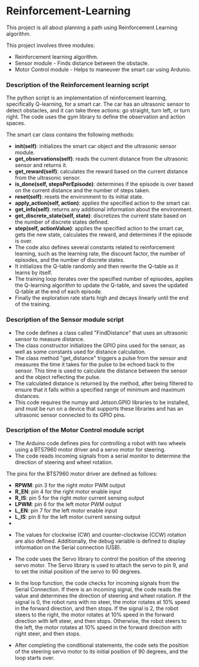 # Reinforcement-Learning
This project is all about planning a path using Reinforcement Learning algorithm. 

This project involves three modules:
* Reinforcement learning algorithm.
* Sensor module - Finds distance between the obstacle.
* Motor Control module - Helps to maneuver the smart car using Ardunio.


### Description of the Reinforcement learning script
The python script is an implementation of reinforcement learning, specifically Q-learning, for a smart car. The car has an ultrasonic sensor to detect obstacles, and it can take three actions: go straight, turn left, or turn right. The code uses the gym library to define the observation and action spaces. 

The smart car class contains the following methods:

* **__init__(self)**: initializes the smart car object and the ultrasonic sensor module.
* **get_observations(self)**: reads the current distance from the ultrasonic sensor and returns it.
* **get_reward(self)**: calculates the reward based on the current distance from the ultrasonic sensor.
* **is_done(self, stepsPerEpisode)**: determines if the episode is over based on the current distance and the number of steps taken.
* **reset(self)**: resets the environment to its initial state.
* **apply_action(self, action)**: applies the specified action to the smart car.
* **get_info(self)**: returns any additional information about the environment.
* **get_discrete_state(self, state)**: discretizes the current state based on the number of discrete states defined.
* **step(self, actionValue)**: applies the specified action to the smart car, gets the new state, calculates the reward, and determines if the episode is over.
* The code also defines several constants related to reinforcement learning, such as the learning rate, the discount factor, the number of episodes, and the number of discrete states. 
* It initializes the Q-table randomly and then rewrite the Q-table as it learns by itself. 
* The training loop iterates over the specified number of episodes, applies the Q-learning algorithm to update the Q-table, and saves the updated Q-table at the end of each episode. 
* Finally the exploration rate starts high and decays linearly until the end of the training.

### Description of the Sensor module script
* The code defines a class called "FindDistance" that uses an ultrasonic sensor to measure distance.
* The class constructor initializes the GPIO pins used for the sensor, as well as some constants used for distance calculation.
* The class method "get_distance" triggers a pulse from the sensor and measures the time it takes for the pulse to be echoed back to the sensor. This time is used to calculate the distance between the sensor and the object reflecting the pulse. 
* The calculated distance is returned by the method, after being filtered to ensure that it falls within a specified range of minimum and maximum distances. 
* This code requires the numpy and Jetson.GPIO libraries to be installed, and must be run on a device that supports these libraries and has an ultrasonic sensor connected to its GPIO pins.

### Description of the Motor Control module script
* The Arduino code defines pins for controlling a robot with two wheels using a BTS7960 motor driver and a servo motor for steering.
* The code reads incoming signals from a serial monitor to determine the direction of steering and wheel rotation.

The pins for the BTS7960 motor driver are defined as follows:

- **RPWM**: pin 3 for the right motor PWM output
-  **R_EN**: pin 4 for the right motor enable input
-  **R_IS**: pin 5 for the right motor current sensing output
- **LPWM**: pin 6 for the left motor PWM output
- **L_EN**: pin 7 for the left motor enable input
- **L_IS**: pin 8 for the left motor current sensing output
- 
* The values for clockwise (CW) and counter-clockwise (CCW) rotation are also defined. Additionally, the debug variable is defined to display information on the Serial connection (USB).

* The code uses the Servo library to control the position of the steering servo motor. The Servo library is used to attach the servo to pin 9, and to set the initial position of the servo to 90 degrees.

* In the loop function, the code checks for incoming signals from the Serial Connection. If there is an incoming signal, the code reads the value and determines the direction of steering and wheel rotation. If the signal is 0, the robot runs with no steer, the motor rotates at 10% speed in the forward direction, and then stops. If the signal is 2, the robot steers to the right, the motor rotates at 10% speed in the forward direction with left steer, and then stops. Otherwise, the robot steers to the left, the motor rotates at 10% speed in the forward direction with right steer, and then stops.

* After completing the conditional statements, the code sets the position of the steering servo motor to its initial position of 90 degrees, and the loop starts over.
